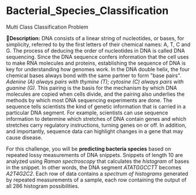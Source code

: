 # Bacterial_Species_Classification
Multi Class Classification Problem


🧾**Description:** DNA consists of a linear string of nucleotides, or bases, for simplicity, referred to by the first letters of their chemical names: A, T, C and G. The process of deducing the order of nucleotides in DNA is called DNA sequencing. Since the DNA sequence confers information that the cell uses to make RNA molecules and proteins, establishing the sequence of DNA is key for understanding how genomes work. In the DNA double helix, the four chemical bases always bond with the same partner to form "base pairs". *Adenine (A) always pairs with thymine (T); cytosine (C) always pairs with guanine (G)*. This pairing is the basis for the mechanism by which DNA molecules are copied when cells divide, and the pairing also underlies the methods by which most DNA sequencing experiments are done. The sequence tells scientists the kind of genetic information that is carried in a particular DNA segment. For example, scientists can use sequence information to determine which stretches of DNA contain genes and which stretches carry regulatory instructions, turning genes on or off. In addition, and importantly, sequence data can highlight changes in a gene that may cause disease.

For this challenge, you will be **predicting bacteria species** based on repeated lossy measurements of DNA snippets. Snippets of length 10 are analyzed using *Raman spectroscopy* that calculates the *histogram* of bases in the snippet. In other words, the DNA segment *ATATGGCCTT* becomes *A2T4G2C2*. Each row of data contains a *spectrum of histograms* generated by repeated measurements of a sample, each row containing the output of all 286 histogram possibilities.
